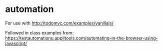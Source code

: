 # automation
For use with http://todomvc.com/examples/vanillajs/

Followed in class examples from: https://testautomationu.applitools.com/automating-in-the-browser-using-javascript/
